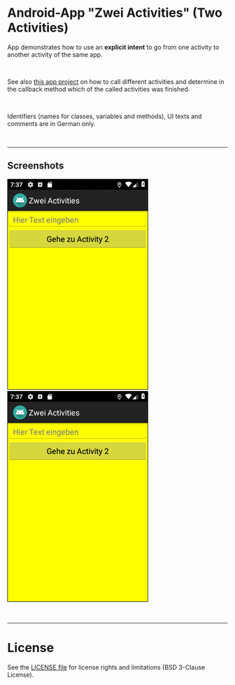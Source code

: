 # Android-App "Zwei Activities" (Two Activities)

App demonstrates how to use an **explicit intent** to go from one activity to another activity
of the same app.

<br>

See also [this app project](https://github.com/MDecker-MobileComputing/Android_DreiActivities)
on how to call different activities and determine in the callback method which of the called
activities was finished.

<br>

Identifiers (names for classes, variables and methods), UI texts and comments are in German only.

<br>

----
## Screenshots

![Screenshot 1](screenshot_1.png)  ![Screenshot 2](screenshot_2.png)


<br>

----
# License

See the [LICENSE file](LICENSE.md) for license rights and limitations (BSD 3-Clause License).
